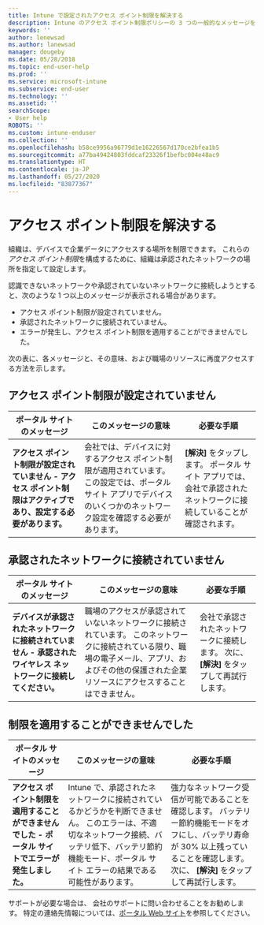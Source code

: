 ```yaml
---
title: Intune で設定されたアクセス ポイント制限を解決する
description: Intune のアクセス ポイント制限ポリシーの 3 つの一般的なメッセージを確認し、解決方法を学習します
keywords: ''
author: lenewsad
ms.author: lanewsad
manager: dougeby
ms.date: 05/28/2018
ms.topic: end-user-help
ms.prod: ''
ms.service: microsoft-intune
ms.subservice: end-user
ms.technology: ''
ms.assetid: ''
searchScope:
- User help
ROBOTS: ''
ms.custom: intune-enduser
ms.collection: ''
ms.openlocfilehash: b58ce9956a96779d1e16226567d170ce2bfea1b5
ms.sourcegitcommit: a77ba49424803fddcaf23326f1befbc004e48ac9
ms.translationtype: HT
ms.contentlocale: ja-JP
ms.lasthandoff: 05/27/2020
ms.locfileid: "83877367"
---
```

# <a name="resolve-access-point-restrictions"></a>アクセス ポイント制限を解決する

組織は、デバイスで企業データにアクセスする場所を制限できます。
これらの*アクセス ポイント制限*を構成するために、組織は承認されたネットワークの場所を指定して設定します。  

認識できないネットワークや承認されていないネットワークに接続しようとすると、次のような 1 つ以上のメッセージが表示される場合があります。

* アクセス ポイント制限が設定されていません。
* 承認されたネットワークに接続されていません。
* エラーが発生し、アクセス ポイント制限を適用することができませんでした。

 次の表に、各メッセージと、その意味、および職場のリソースに再度アクセスする方法を示します。

## <a name="access-point-restrictions-not-set-up"></a>アクセス ポイント制限が設定されていません  
| ポータル サイトのメッセージ | このメッセージの意味 | 必要な手順                                                               
|------------------------|--------------------------|--------------------------|
| **アクセス ポイント制限が設定されていません - アクセス ポイント制限はアクティブであり、設定する必要があります。** | 会社では、デバイスに対するアクセス ポイント制限が適用されています。 この設定では、ポータル サイト アプリでデバイスのいくつかのネットワーク設定を確認する必要があります。 | **[解決]** をタップします。 ポータル サイト アプリでは、会社で承認されたネットワークに接続していることが確認されます。 |

## <a name="not-connected-to-an-approved-network"></a>承認されたネットワークに接続されていません  

| ポータル サイトのメッセージ | このメッセージの意味 | 必要な手順                                                                   
|------------------------|-----------------------------------|--------------------------|
| **デバイスが承認されたネットワークに接続されていません - 承認されたワイヤレス ネットワークに接続してください。** | 職場のアクセスが承認されていないネットワークに接続されています。 このネットワークに接続されている限り、職場の電子メール、アプリ、およびその他の保護された企業リソースにアクセスすることはできません。 | 会社で承認されたネットワークに接続します。 次に、 **[解決]** をタップして再試行します。 |

## <a name="restrictions-couldnt-be-enforced"></a>制限を適用することができませんでした  

| ポータル サイトのメッセージ | このメッセージの意味 | 必要な手順                                                                      
|------------------------|-----------------------------------|--------------------------|
| **アクセス ポイント制限を適用することができませんでした - ポータル サイトでエラーが発生しました。** | Intune で、承認されたネットワークに接続されているかどうかを判断できません。 このエラーは、不適切なネットワーク接続、バッテリ低下、バッテリ節約機能モード、ポータル サイト エラーの結果である可能性があります。 | 強力なネットワーク受信が可能であることを確認します。 バッテリー節約機能モードをオフにし、バッテリ寿命が 30% 以上残っていることを確認します。 次に、 **[解決]** をタップして再試行します。 

サポートが必要な場合は、 会社のサポートに問い合わせることをお勧めします。 特定の連絡先情報については、[ポータル Web サイト](https://portal.manage.microsoft.com/#HelpDeskDialog)を参照してください。
